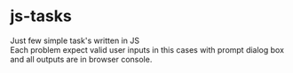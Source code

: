 # js-tasks
Just few simple task's written in JS  
Each problem expect valid user inputs in this cases with prompt dialog box and all outputs are in browser console.
